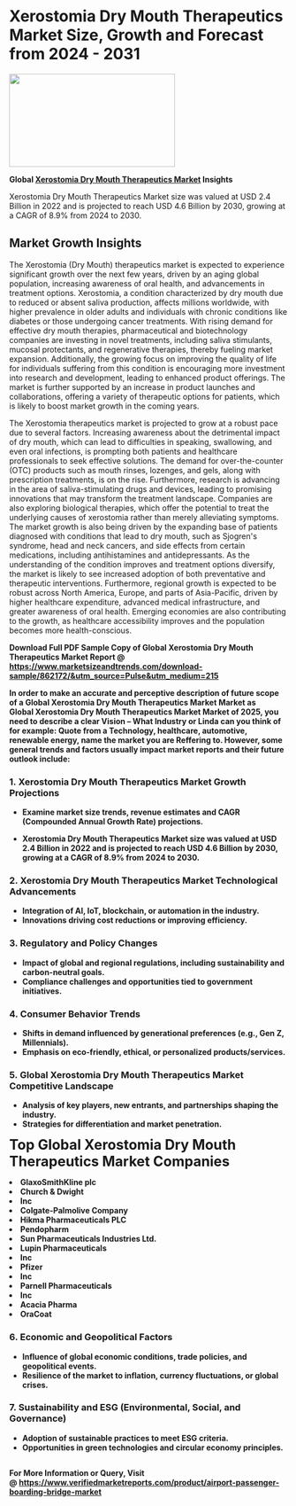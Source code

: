 <H1>Xerostomia Dry Mouth Therapeutics Market Size, Growth and Forecast from 2024 - 2031</H1><img class="aligncenter size-medium wp-image-584254" src="https://thirdeyenews.in/wp-content/uploads/2024/09/Global-Market-Research-300x168.jpeg" alt="" width="300" height="168" /><p><strong>Global&nbsp;<a href="https://www.marketsizeandtrends.com/download-sample/862172/&amp;utm_source=Pulse&amp;utm_medium=215">Xerostomia Dry Mouth Therapeutics Market</a> Insights</strong></p><p>Xerostomia Dry Mouth Therapeutics Market size was valued at USD 2.4 Billion in 2022 and is projected to reach USD 4.6 Billion by 2030, growing at a CAGR of 8.9% from 2024 to 2030.</p><p><h2>Market Growth Insights</h2> <p>The Xerostomia (Dry Mouth) therapeutics market is expected to experience significant growth over the next few years, driven by an aging global population, increasing awareness of oral health, and advancements in treatment options. Xerostomia, a condition characterized by dry mouth due to reduced or absent saliva production, affects millions worldwide, with higher prevalence in older adults and individuals with chronic conditions like diabetes or those undergoing cancer treatments. With rising demand for effective dry mouth therapies, pharmaceutical and biotechnology companies are investing in novel treatments, including saliva stimulants, mucosal protectants, and regenerative therapies, thereby fueling market expansion. Additionally, the growing focus on improving the quality of life for individuals suffering from this condition is encouraging more investment into research and development, leading to enhanced product offerings. The market is further supported by an increase in product launches and collaborations, offering a variety of therapeutic options for patients, which is likely to boost market growth in the coming years.</p> <p><strong></strong></p> <p>The Xerostomia therapeutics market is projected to grow at a robust pace due to several factors. Increasing awareness about the detrimental impact of dry mouth, which can lead to difficulties in speaking, swallowing, and even oral infections, is prompting both patients and healthcare professionals to seek effective solutions. The demand for over-the-counter (OTC) products such as mouth rinses, lozenges, and gels, along with prescription treatments, is on the rise. Furthermore, research is advancing in the area of saliva-stimulating drugs and devices, leading to promising innovations that may transform the treatment landscape. Companies are also exploring biological therapies, which offer the potential to treat the underlying causes of xerostomia rather than merely alleviating symptoms. The market growth is also being driven by the expanding base of patients diagnosed with conditions that lead to dry mouth, such as Sjogren's syndrome, head and neck cancers, and side effects from certain medications, including antihistamines and antidepressants. As the understanding of the condition improves and treatment options diversify, the market is likely to see increased adoption of both preventative and therapeutic interventions. Furthermore, regional growth is expected to be robust across North America, Europe, and parts of Asia-Pacific, driven by higher healthcare expenditure, advanced medical infrastructure, and greater awareness of oral health. Emerging economies are also contributing to the growth, as healthcare accessibility improves and the population becomes more health-conscious. <p><strong></p><p><span class=""><strong>Download Full PDF Sample Copy of Global Xerostomia Dry Mouth Therapeutics Market Report</strong> @ <a href="https://www.marketsizeandtrends.com/download-sample/862172/&amp;utm_source=Pulse&amp;utm_medium=215" target="_blank">https://www.marketsizeandtrends.com/download-sample/862172/&amp;utm_source=Pulse&amp;utm_medium=215</a></span></p><p>In order to make an accurate and perceptive description of future scope of a Global&nbsp;Xerostomia Dry Mouth Therapeutics Market Market as Global&nbsp;Xerostomia Dry Mouth Therapeutics Market Market of 2025, you need to describe a clear Vision &ndash; What Industry or Linda can you think of for example: Quote from a Technology, healthcare, automotive, renewable energy, name the market you are Reffering to. However, some general trends and factors usually impact market reports and their future outlook include:</p><h3>1.&nbsp;<strong>Xerostomia Dry Mouth Therapeutics Market Growth Projections</strong></h3><ul><li>Examine market size trends, revenue estimates and CAGR (Compounded Annual Growth Rate) projections.</li><li><p>Xerostomia Dry Mouth Therapeutics Market size was valued at USD 2.4 Billion in 2022 and is projected to reach USD 4.6 Billion by 2030, growing at a CAGR of 8.9% from 2024 to 2030.</p></li></ul><h3>2.&nbsp;<strong>Xerostomia Dry Mouth Therapeutics Market Technological Advancements</strong></h3><ul><li>Integration of AI, IoT, blockchain, or automation in the industry.</li><li>Innovations driving cost reductions or improving efficiency.</li></ul><h3>3.&nbsp;<strong>Regulatory and Policy Changes</strong></h3><ul><li>Impact of global and regional regulations, including sustainability and carbon-neutral goals.</li><li>Compliance challenges and opportunities tied to government initiatives.</li></ul><h3>4.&nbsp;<strong>Consumer Behavior Trends</strong></h3><ul><li>Shifts in demand influenced by generational preferences (e.g., Gen Z, Millennials).</li><li>Emphasis on eco-friendly, ethical, or personalized products/services.</li></ul><h3>5.&nbsp;<strong>Global Xerostomia Dry Mouth Therapeutics Market Competitive Landscape</strong></h3><ul><li>Analysis of key players, new entrants, and partnerships shaping the industry.</li><li>Strategies for differentiation and market penetration.</li></ul><p data-pm-slice="1 1 []"><span style="color: inherit; font-family: inherit; font-size: 25px;">Top Global Xerostomia Dry Mouth Therapeutics Market Companies</span></p><div class="" data-test-id=""><p><li>GlaxoSmithKline plc</li><li> Church & Dwight</li><li> Inc</li><li> Colgate-Palmolive Company</li><li> Hikma Pharmaceuticals PLC</li><li> Pendopharm</li><li> Sun Pharmaceuticals Industries Ltd.</li><li> Lupin Pharmaceuticals</li><li> Inc</li><li> Pfizer</li><li> Inc</li><li> Parnell Pharmaceuticals</li><li> Inc</li><li> Acacia Pharma</li><li> OraCoat</li></p></div><h3>6.&nbsp;<strong>Economic and Geopolitical Factors</strong></h3><ul><li>Influence of global economic conditions, trade policies, and geopolitical events.</li><li>Resilience of the market to inflation, currency fluctuations, or global crises.</li></ul><h3>7.&nbsp;<strong>Sustainability and ESG (Environmental, Social, and Governance)</strong></h3><ul><li>Adoption of sustainable practices to meet ESG criteria.</li><li>Opportunities in green technologies and circular economy principles.</li></ul><h2><strong style="font-size: 14px;">For More Information or Query, Visit @&nbsp;</strong><a style="background-color: #ffffff; font-size: 14px;" href="https://www.marketsizeandtrends.com/report/xerostomia-dry-mouth-therapeutics-market/" target="_blank">https://www.verifiedmarketreports.com/product/airport-passenger-boarding-bridge-market</a></h2>
